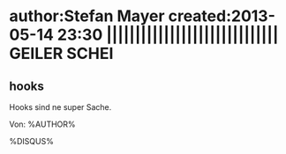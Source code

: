 author:Stefan Mayer
created:2013-05-14 23:30
||||||||||||||||||||||||||||||
GEILER SCHEI
============

hooks
------

Hooks sind ne super Sache.

<p>Von: %AUTHOR%</p>

%DISQUS%